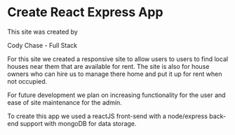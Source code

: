 # Create React Express App

This site was created by

Cody Chase - Full Stack

For this site we created a responsive site to allow users to users to find local houses near them that are available for rent. The site is also for house owners who can hire us to manage there home and put it up for rent when not occupied.

For future development we plan on increasing functionality for the user and ease of site maintenance for the admin.

To create this app we used a reactJS front-send with a node/express back-end support with mongoDB for data storage.
